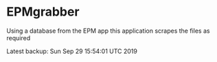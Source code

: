 # EPMgrabber
Using a database from the EPM app this application scrapes the files as required


Latest backup: Sun Sep 29 15:54:01 UTC 2019
